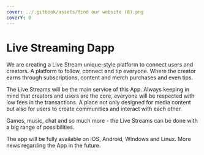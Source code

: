 ```yaml
---
cover: ../.gitbook/assets/find our website (8).png
coverY: 0
---
```


# Live Streaming Dapp

We are creating a Live Stream unique-style platform to connect users and creators. A platform to follow, connect and tip everyone. Where the creator earns through subscriptions, content and merch purchases and even tips.

The Live Streams will be the main service of this App. Always keeping in mind that creators and users are the core, everyone will be respected with low fees in the transactions. A place not only designed for media content but also for users to create communities and interact with each other.

Games, music, chat and so much more - the Live Streams can be done with a big range of possibilities.

The app will be fully available on iOS, Android, Windows and Linux. More news regarding the App in the future.
